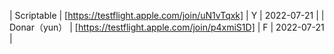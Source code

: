 | Scriptable | [https://testflight.apple.com/join/uN1vTqxk] | Y | 2022-07-21 |
| Donar（yun） | [https://testflight.apple.com/join/p4xmiS1D] | F | 2022-07-21 |
